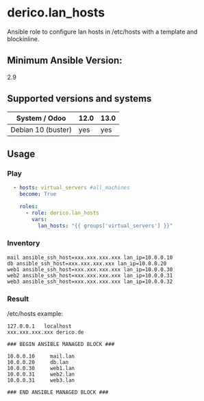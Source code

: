 # derico.lan_hosts

Ansible role to configure lan hosts in /etc/hosts with a template and blockinline.

## Minimum Ansible Version:

2.9

## Supported versions and systems

| System / Odoo       | 12.0 | 13.0 |
|---------------------|------|------|
| Debian 10 (buster)  | yes  | yes  |

## Usage

### Play

```yaml
  - hosts: virtual_servers #all_machines
    become: True

    roles:
      - role: derico.lan_hosts
        vars:
          lan_hosts: "{{ groups['virtual_servers'] }}"
```

### Inventory

```
mail ansible_ssh_host=xxx.xxx.xxx.xxx lan_ip=10.0.0.10
db ansible_ssh_host=xxx.xxx.xxx.xxx lan_ip=10.0.0.20
web1 ansible_ssh_host=xxx.xxx.xxx.xxx lan_ip=10.0.0.30
web2 ansible_ssh_host=xxx.xxx.xxx.xxx lan_ip=10.0.0.31
web3 ansible_ssh_host=xxx.xxx.xxx.xxx lan_ip=10.0.0.32
```

### Result

/etc/hosts example:

```
127.0.0.1	localhost
xxx.xxx.xxx.xxx derico.de

### BEGIN ANSIBLE MANAGED BLOCK ###

10.0.0.10     mail.lan
10.0.0.20     db.lan
10.0.0.30     web1.lan
10.0.0.31     web2.lan
10.0.0.31     web3.lan

### END ANSIBLE MANAGED BLOCK ###
```
